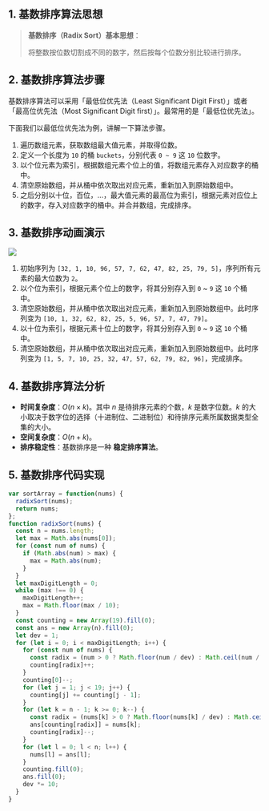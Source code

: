 ## 1. 基数排序算法思想

> **基数排序（Radix Sort）基本思想**：
>
> 将整数按位数切割成不同的数字，然后按每个位数分别比较进行排序。

## 2. 基数排序算法步骤

基数排序算法可以采用「最低位优先法（Least Significant Digit First）」或者「最高位优先法（Most Significant Digit first）」。最常用的是「最低位优先法」。

下面我们以最低位优先法为例，讲解一下算法步骤。

1. 遍历数组元素，获取数组最大值元素，并取得位数。
2. 定义一个长度为 `10` 的桶 `buckets`，分别代表 `0 ~ 9` 这 `10` 位数字。
3. 以个位元素为索引，根据数组元素个位上的值，将数组元素存入对应数字的桶中。
4. 清空原始数组，并从桶中依次取出对应元素，重新加入到原始数组中。
5. 之后分别以十位，百位，…，最大值元素的最高位为索引，根据元素对应位上的数字，存入对应数字的桶中。并合并数组，完成排序。

## 3. 基数排序动画演示

![](https://qcdn.itcharge.cn/images/20220818144208.gif)

1. 初始序列为 `[32, 1, 10, 96, 57, 7, 62, 47, 82, 25, 79, 5]`，序列所有元素的最大位数为 `2`。
2. 以个位为索引，根据元素个位上的数字，将其分别存入到 `0` ~ `9` 这 `10` 个桶中。
3. 清空原始数组，并从桶中依次取出对应元素，重新加入到原始数组中。此时序列变为 `[10, 1, 32, 62, 82, 25, 5, 96, 57, 7, 47, 79]`。
4. 以十位为索引，根据元素十位上的数字，将其分别存入到 `0` ~ `9` 这 `10` 个桶中。
5. 清空原始数组，并从桶中依次取出对应元素，重新加入到原始数组中。此时序列变为 `[1, 5, 7, 10, 25, 32, 47, 57, 62, 79, 82, 96]`，完成排序。

## 4. 基数排序算法分析

- **时间复杂度**：$O(n \times k)$。其中 $n$ 是待排序元素的个数，$k$ 是数字位数。$k$ 的大小取决于数字位的选择（十进制位、二进制位）和待排序元素所属数据类型全集的大小。
- **空间复杂度**：$O(n + k)$。
- **排序稳定性**：基数排序是一种 **稳定排序算法**。

## 5. 基数排序代码实现

```javascript
var sortArray = function(nums) {
  radixSort(nums);
  return nums;
};
function radixSort(nums) {
  const n = nums.length;
  let max = Math.abs(nums[0]);
  for (const num of nums) {
    if (Math.abs(num) > max) {
      max = Math.abs(num);
    }
  }
  let maxDigitLength = 0;
  while (max !== 0) {
    maxDigitLength++;
    max = Math.floor(max / 10);
  }
  const counting = new Array(19).fill(0);
  const ans = new Array(n).fill(0);
  let dev = 1;
  for (let i = 0; i < maxDigitLength; i++) {
    for (const num of nums) {
      const radix = (num > 0 ? Math.floor(num / dev) : Math.ceil(num / dev)) % 10 + 9;
      counting[radix]++;
    }
    counting[0]--;
    for (let j = 1; j < 19; j++) {
      counting[j] += counting[j - 1];
    }
    for (let k = n - 1; k >= 0; k--) {
      const radix = (nums[k] > 0 ? Math.floor(nums[k] / dev) : Math.ceil(nums[k] / dev)) % 10 + 9;
      ans[counting[radix]] = nums[k];
      counting[radix]--;
    }
    for (let l = 0; l < n; l++) {
      nums[l] = ans[l];
    }
    counting.fill(0);
    ans.fill(0);
    dev *= 10;
  }
}
```


